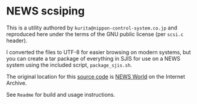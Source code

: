 # NEWS scsiping
This is a utility authored by `kurita@nippon-control-system.co.jp` and reproduced here under the terms of the GNU public license (per `scsi.c` header).

I converted the files to UTF-8 for easier browsing on modern systems, but you can create a tar package of everything in SJIS for use on a NEWS system using the included script, `package_sjis.sh`.

The original location for this [source code](https://web.archive.org/web/20041205045543/http://www.videa.or.jp/NEWS/archive/scsiping-NEWS.tar.gz) is [NEWS World](https://web.archive.org/web/20041205045543/http://www.videa.or.jp/NEWS/nws-soft.html) on the Internet Archive.

See `Readme` for build and usage instructions.
